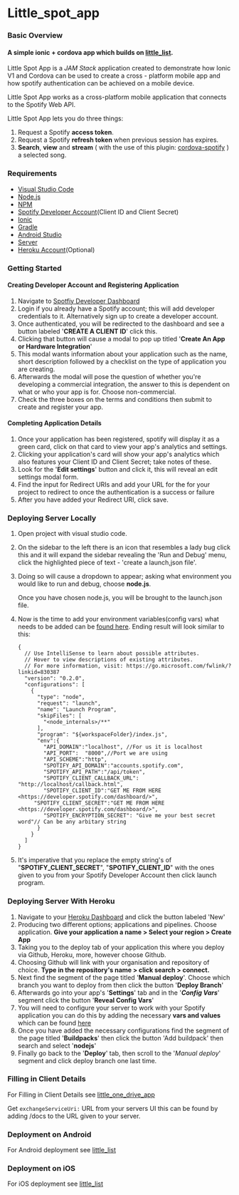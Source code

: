 # Little_spot_app

### Basic Overview 

#### A simple ionic + cordova app which builds on [little_list](https://github.com/AliceDigitalLabs/little_list).

Little Spot App is a *JAM Stack* application created to demonstrate how Ionic V1 and Cordova can be used to create a cross - platform mobile app and how spotify authentication can be achieved on a mobile device.

Little Spot App works as a cross-platform mobile application that connects to the Spotify Web API.

Little Spot App lets you do three things:

1. Request a Spotify **access token**.
2. Request a Spotify **refresh token** when previous session has expires.
3. **Search**, **view** and **stream** ( with the use of this plugin: [cordova-spotify](https://festify.github.io/cordova-spotify/) ) a selected song.

### Requirements

- [Visual Studio Code](https://code.visualstudio.com/)
- [Node.js](<https://nodejs.org/en/about/>)
- [NPM](<https://docs.npmjs.com/about-npm/>)
- [Spotify Developer Account](https://developer.spotify.com/dashboard/)(Client ID and Client Secret)
- [Ionic](<https://ionicframework.com/docs/v1/>)
- [Gradle](<https://gradle.org/install/>)
- [Android Studio](<https://developer.android.com/studio>)
- [Server]()
- [Heroku Account]()(Optional)

### Getting Started

#### Creating Developer Account and Registering Application

1. Navigate to [Spotfiy Developer Dashboard](<https://developer.spotify.com/dashboard/>)
2. Login if you already have a Spotify account; this will add developer credentials to it. Alternatively sign up to create a developer account.
3. Once authenticated, you will be redirected to the dashboard and see a button labeled '**CREATE A CLIENT ID**' click this.
4. Clicking that button will cause a modal to pop up titled '**Create An App or Hardware Integration**'
5. This modal wants information about your application such as the name, short description followed by a checklist on the type of application you are creating.
6. Afterwards the modal will pose the question of whether you're developing a commercial integration, the answer to this is dependent on what or who your app is for. Choose non-commercial.
7. Check the three boxes on the terms and conditions then submit to create and register your app.

#### Completing Application Details

1. Once your application has been registered, spotify will display it as a green card, click on that card to view your app's analytics and settings.
2. Clicking your application's card will show your app's analytics which also features your Client ID and Client Secret; take notes of these.
3. Look for the '**Edit settings**' button and click it, this will reveal an edit settings modal form.
4. Find the input for Redirect URIs and add your URL for the for your project to redirect to once the authentication is a success or failure
5. After you have added your Redirect URI, click save.

### Deploying Server Locally

1. Open project with visual studio code.

2. On the sidebar to the left there is an icon that resembles a lady bug click this and it will expand the sidebar revealing the 'Run and Debug' menu,  click the highlighted piece of text - 'create a launch,json file'.

3. Doing so will cause a dropdown to appear; asking what environment you would like to run and debug, choose **node.js**.

   Once you have chosen node.js, you will be brought to the launch.json file.

4. Now is the time to add your environment variables(config vars) what needs to be added can be [found here](<https://github.com/TEE-EMM97/little_spot_authentication_server>). Ending result will look similar to this: 

   ```
   {
     // Use IntelliSense to learn about possible attributes.
     // Hover to view descriptions of existing attributes.
     // For more information, visit: https://go.microsoft.com/fwlink/?linkid=830387
     "version": "0.2.0",
     "configurations": [
       {
         "type": "node",
         "request": "launch",
         "name": "Launch Program",
         "skipFiles": [
           "<node_internals>/**"
         ],
         "program": "${workspaceFolder}/index.js",
         "env":{
           "API_DOMAIN":"localhost", //For us it is localhost
           "API_PORT":	"8000",//Port we are using
           "API_SCHEME":"http",
           "SPOTIFY_API_DOMAIN":"accounts.spotify.com",
           "SPOTIFY_API_PATH":"/api/token",
           "SPOTIFY_CLIENT_CALLBACK_URL": "http://localhost/callback.html",
           "SPOTIFY_CLIENT_ID":"GET ME FROM HERE <https://developer.spotify.com/dashboard/>",
   		"SPOTIFY_CLIENT_SECRET":"GET ME FROM HERE <https://developer.spotify.com/dashboard/>",
           "SPOTIFY_ENCRYPTION_SECRET": "Give me your best secret word"// Can be any arbitary string
         }
       }
     ]
   }
   ```

5. It's imperative that you replace the empty string's of "**SPOTIFY_CLIENT_SECRET**", "**SPOTIFY_CLIENT_ID**" with the ones given to you from your Spotify Developer Account then click launch program. 

### Deploying Server With Heroku

1. Navigate to your [Heroku Dashboard](<https://dashboard.heroku.com/apps>) and click the button labeled 'New'
2. Producing two different options; applications and pipelines. Choose application. **Give your application a name > Select your region > Create App**
3. Taking you to the deploy tab of your application this where you deploy via Github, Heroku, more, however choose Github.
4. Choosing Github will link with your organisation and repository of choice. **Type in the repository's name > click search > connect.**
5. Next find the segment of the page titled '**Manual deploy**'. Choose which branch you want to deploy from then click the button '**Deploy Branch**'
6. Afterwards go into your app's '**Settings**' tab and in the '***Config Vars***' segment click the button '**Reveal Config Vars**'
7. You will need to configure your server to work with your Spotify application you can do this by adding the necessary **vars and values** which can be found [here](<https://github.com/aliceliveprojects/little_spot_authentication_server>)
8. Once you have added the necessary configurations find the segment of the page titled '**Buildpacks**' then click the button 'Add buildpack' then search and select '**nodejs**'
9. Finally go back to the '**Deploy**' tab, then scroll to the '*Manual deploy*' segment and click deploy branch one last time.

### Filling in Client Details

For Filling in Client Details see [little_one_drive_app]()

Get `exchangeServiceUri:` URL from your servers UI this can be found by adding /docs to the URL given to your server.

### Deployment on Android

For Android deployment see [little_list](<https://github.com/aliceliveprojects/little_list#quick-start>)

### Deployment on iOS

For iOS deployment see [little_list](<https://github.com/aliceliveprojects/little_list#quick-start>)
